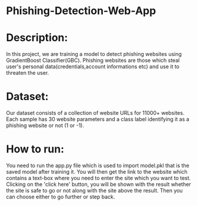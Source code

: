 # Phishing-Detection-Web-App

# Description:
In this project, we are training a model to detect phishing websites using GradientBoost Classifier(GBC). Phishing websites are those which steal user's personal data(credentials,account informations etc) and use it to threaten the user.

# Dataset:
Our dataset consists of a collection of website URLs for 11000+ websites. Each sample has 30 website parameters and a class label identifying it as a phishing website or not (1 or -1).

# How to run:
You need to run the app.py file which is used to import model.pkl that is the saved model after training it. You will then get the link to the website which contains a text-box where you need to enter the site which you want to test. Clicking on the 'click here' button, you will be shown with the result whether the site is safe to go or not along with the site above the result. Then you can choose either to go further or step back.


  
